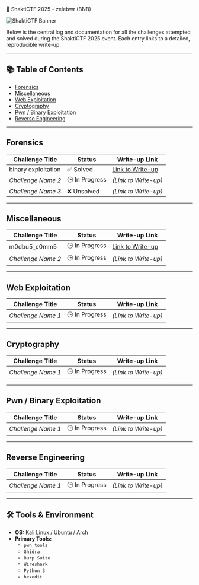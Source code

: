 🚩 ShaktiCTF 2025 - zelebwr (BNB)

![ShaktiCTF Banner](https://placehold.co/800x200/000000/FFFFFF?text=ShaktiCTF+2025)

Below is the central log and documentation for all the challenges attempted and solved during the ShaktiCTF 2025 event. Each entry links to a detailed, reproducible write-up.

---

## 📚 Table of Contents

-   [Forensics](#forensics)
-   [Miscellaneous](#miscellaneous)
-   [Web Exploitation](#web-exploitation)
-   [Cryptography](#cryptography)
-   [Pwn / Binary Exploitation](#pwn--binary-exploitation)
-   [Reverse Engineering](#reverse-engineering)

---

## Forensics

| Challenge Title     | Status         | Write-up Link                                          |
| ------------------- | -------------- | ------------------------------------------------------ |
| binary exploitation | ✅ Solved      | [Link to Write-up](./forensics/binary_exploitation.md) |
| _Challenge Name 2_  | 🕒 In Progress | _(Link to Write-up)_                                   |
| _Challenge Name 3_  | ❌ Unsolved    | _(Link to Write-up)_                                   |

---

## Miscellaneous

| Challenge Title    | Status         | Write-up Link                              |
| ------------------ | -------------- | ------------------------------------------ |
| m0dbu5_c0mm5       | 🕒 In Progress | [Link to Write-up](./misc/m0dbu5_c0mm5.md) |
| _Challenge Name 2_ | 🕒 In Progress | _(Link to Write-up)_                       |

---

## Web Exploitation

| Challenge Title    | Status         | Write-up Link        |
| ------------------ | -------------- | -------------------- |
| _Challenge Name 1_ | 🕒 In Progress | _(Link to Write-up)_ |

---

## Cryptography

| Challenge Title    | Status         | Write-up Link        |
| ------------------ | -------------- | -------------------- |
| _Challenge Name 1_ | 🕒 In Progress | _(Link to Write-up)_ |

---

## Pwn / Binary Exploitation

| Challenge Title    | Status         | Write-up Link        |
| ------------------ | -------------- | -------------------- |
| _Challenge Name 1_ | 🕒 In Progress | _(Link to Write-up)_ |

---

## Reverse Engineering

| Challenge Title    | Status         | Write-up Link        |
| ------------------ | -------------- | -------------------- |
| _Challenge Name 1_ | 🕒 In Progress | _(Link to Write-up)_ |

---

## 🛠️ Tools & Environment

-   **OS:** Kali Linux / Ubuntu / Arch
-   **Primary Tools:**
    -   `pwn_tools`
    -   `Ghidra`
    -   `Burp Suite`
    -   `Wireshark`
    -   `Python 3`
    -   `hexedit`
